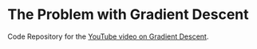# The Problem with Gradient Descent
Code Repository for the [YouTube video on Gradient Descent](https://www.youtube.com/watch?v=WjVKhXWOBfc).
